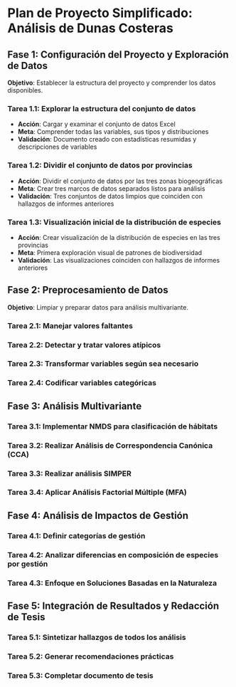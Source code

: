 # Plan de Proyecto Simplificado: Análisis de Dunas Costeras

## Fase 1: Configuración del Proyecto y Exploración de Datos
**Objetivo**: Establecer la estructura del proyecto y comprender los datos disponibles.

### Tarea 1.1: Explorar la estructura del conjunto de datos
- **Acción**: Cargar y examinar el conjunto de datos Excel
- **Meta**: Comprender todas las variables, sus tipos y distribuciones
- **Validación**: Documento creado con estadísticas resumidas y descripciones de variables

### Tarea 1.2: Dividir el conjunto de datos por provincias
- **Acción**: Dividir el conjunto de datos por las tres zonas biogeográficas
- **Meta**: Crear tres marcos de datos separados listos para análisis
- **Validación**: Tres conjuntos de datos limpios que coinciden con hallazgos de informes anteriores

### Tarea 1.3: Visualización inicial de la distribución de especies
- **Acción**: Crear visualización de la distribución de especies en las tres provincias
- **Meta**: Primera exploración visual de patrones de biodiversidad
- **Validación**: Las visualizaciones coinciden con hallazgos de informes anteriores

## Fase 2: Preprocesamiento de Datos
**Objetivo**: Limpiar y preparar datos para análisis multivariante.

### Tarea 2.1: Manejar valores faltantes
### Tarea 2.2: Detectar y tratar valores atípicos
### Tarea 2.3: Transformar variables según sea necesario
### Tarea 2.4: Codificar variables categóricas

## Fase 3: Análisis Multivariante
### Tarea 3.1: Implementar NMDS para clasificación de hábitats
### Tarea 3.2: Realizar Análisis de Correspondencia Canónica (CCA)
### Tarea 3.3: Realizar análisis SIMPER
### Tarea 3.4: Aplicar Análisis Factorial Múltiple (MFA)

## Fase 4: Análisis de Impactos de Gestión
### Tarea 4.1: Definir categorías de gestión
### Tarea 4.2: Analizar diferencias en composición de especies por gestión
### Tarea 4.3: Enfoque en Soluciones Basadas en la Naturaleza

## Fase 5: Integración de Resultados y Redacción de Tesis

### Tarea 5.1: Sintetizar hallazgos de todos los análisis

### Tarea 5.2: Generar recomendaciones prácticas
### Tarea 5.3: Completar documento de tesis

